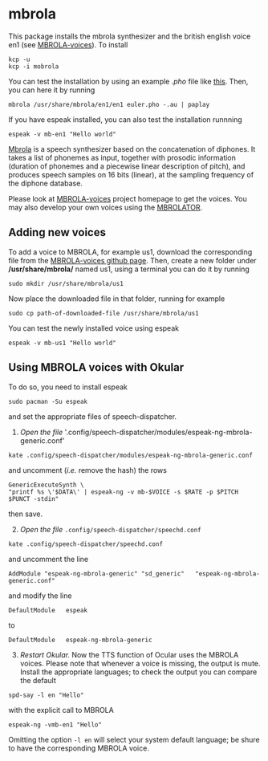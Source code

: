 # mbrola
This package installs the mbrola synthesizer and the british english voice en1 (see [MBROLA-voices](https://github.com/numediart/MBROLA-voices)). To install
```
kcp -u
kcp -i mobrola
```
You can test the installation by using an example *.pho* file like [this](https://raw.githubusercontent.com/numediart/MBROLA-voices/master/data/en1/TEST/euler.pho). Then, you can here it by running
```
mbrola /usr/share/mbrola/en1/en1 euler.pho -.au | paplay
```
If you have espeak installed, you can also test the installation runnning
```
espeak -v mb-en1 "Hello world"
```

[Mbrola](https://github.com/numediart/MBROLA) is a speech synthesizer based on the concatenation of diphones. It takes a list of phonemes as input, together with prosodic information (duration of phonemes and a piecewise linear description of pitch), and produces speech samples on 16 bits (linear), at the sampling frequency of the diphone database.

Please look at [MBROLA-voices](https://github.com/numediart/MBROLA-voices) project homepage to get the voices. You may also develop your own voices using the [MBROLATOR](https://github.com/numediart/MBROLATOR).

## Adding new voices
To add a voice to MBROLA, for example us1, download the corresponding file from the [MBROLA-voices github page](https://github.com/numediart/MBROLA-voices). Then, create a new folder under **/usr/share/mbrola/** named us1, using a terminal you can do it by running
```
sudo mkdir /usr/share/mbrola/us1
```
Now place the downloaded file in that folder, running for example
```
sudo cp path-of-downloaded-file /usr/share/mbrola/us1
```

You can test the newly installed voice using espeak
```
espeak -v mb-us1 "Hello world"
```

## Using MBROLA voices with Okular
To do so, you need to install espeak
```
sudo pacman -Su espeak
```
and set the appropriate files of speech-dispatcher.

1. *Open the file* '.config/speech-dispatcher/modules/espeak-ng-mbrola-generic.conf'
```
kate .config/speech-dispatcher/modules/espeak-ng-mbrola-generic.conf
```
and uncomment (*i.e.* remove the hash) the rows
```
GenericExecuteSynth \
"printf %s \'$DATA\' | espeak-ng -v mb-$VOICE -s $RATE -p $PITCH $PUNCT -stdin"
```
then save.

2. *Open the file* `.config/speech-dispatcher/speechd.conf`
```
kate .config/speech-dispatcher/speechd.conf
```
and uncomment the line
```
AddModule "espeak-ng-mbrola-generic" "sd_generic"   "espeak-ng-mbrola-generic.conf"
```
and modify the line
```
DefaultModule   espeak
```
to
```
DefaultModule   espeak-ng-mbrola-generic
```

3. *Restart Okular.* Now the TTS function of Ocular uses the MBROLA voices. Please note that whenever a voice is missing, the output is mute. Install the appropriate languages; to check the output you can compare the default
```
spd-say -l en "Hello"
```
with the explicit call to MBROLA
```
espeak-ng -vmb-en1 "Hello"
```
Omitting the option `-l en` will select your system default language; be shure to have the corresponding MBROLA voice.
